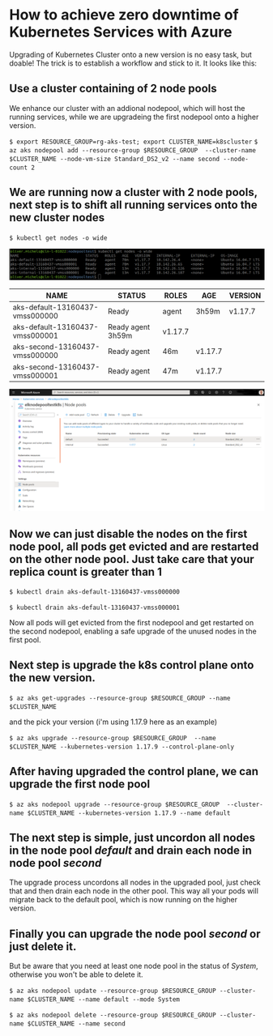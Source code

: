 # How to achieve zero downtime of Kubernetes Services with Azure

Upgrading of Kubernetes Cluster onto a new version is no easy task, but doable!
The trick is to establish a workflow and stick to it. It looks like this:

## Use a cluster containing of 2 node pools

We enhance our cluster with an addional nodepool, which will host the running
services, while we are upgradeing the first nodepool onto a higher version.

`$ export RESOURCE_GROUP=rg-aks-test; export CLUSTER_NAME=k8scluster`
`$ az aks nodepool add --resource-group $RESOURCE_GROUP  --cluster-name $CLUSTER_NAME --node-vm-size Standard_DS2_v2 --name second --node-count 2`


## We are running now a cluster with 2 node pools, next step is to shift all running services onto the new cluster nodes

`$ kubectl get nodes -o wide` 

![Nodepools](nodepools_before.png)

NAME | STATUS | ROLES | AGE | VERSION
---- | ------ | ----- | --- | ------- 
aks-default-13160437-vmss000000 | Ready | agent | 3h59m | v1.17.7
aks-default-13160437-vmss000001 | Ready  agent  3h59m | v1.17.7
aks-second-13160437-vmss000000 | Ready  agent | 46m | v1.17.7
aks-second-13160437-vmss000001 |  Ready  agent | 47m  | v1.17.7

![Azure Nodepools](azure_nodepools.png)

## Now we can just disable the nodes on the first node pool, all pods get evicted and are restarted on the other node pool. Just take care that your replica count is greater than 1

`$ kubectl drain aks-default-13160437-vmss000000`

`$ kubectl drain aks-default-13160437-vmss000001` 

Now all pods will get evicted from the first nodepool and get restarted on the second nodepool, enabling a safe upgrade of the unused nodes in the first pool.

## Next step is upgrade the k8s control plane onto the new version.

`$ az aks get-upgrades --resource-group $RESOURCE_GROUP --name $CLUSTER_NAME` 

and the pick your version (i'm using 1.17.9 here as an example)

`$ az aks upgrade --resource-group $RESOURCE_GROUP  --name $CLUSTER_NAME --kubernetes-version 1.17.9 --control-plane-only` 

## After having upgraded the control plane, we can upgrade the first node pool

`$ az aks nodepool upgrade --resource-group $RESOURCE_GROUP  --cluster-name $CLUSTER_NAME --kubernetes-version 1.17.9 --name default ` 

## The next step is simple, just uncordon all nodes in the node pool *default* and drain each node in node pool *second*

The upgrade process uncordons all nodes in the upgraded pool, just check that and then drain each node in the other pool.
This way all your pods will migrate back to the default pool, which is now running on the higher version.

## Finally you can upgrade the node pool *second* or just delete it. 

But be aware that you need at least one node pool in the status of *System*, otherwise you won't be able to delete it.

`$ az aks nodepool update --resource-group $RESOURCE_GROUP --cluster-name $CLUSTER_NAME --name default --mode System`

`$ az aks nodepool delete --resource-group $RESOURCE_GROUP --cluster-name $CLUSTER_NAME --name second`

 
